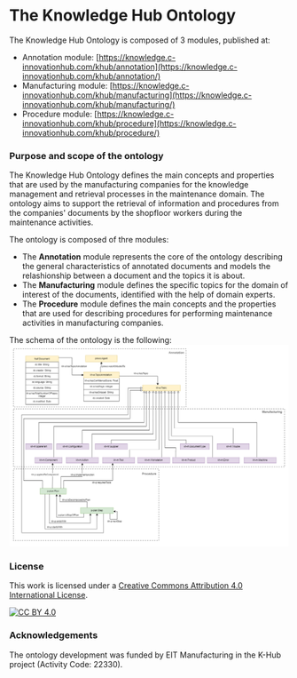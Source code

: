 The Knowledge Hub Ontology 
===================
The Knowledge Hub Ontology is composed of 3 modules, published at:
- Annotation module: [https://knowledge.c-innovationhub.com/khub/annotation](https://knowledge.c-innovationhub.com/khub/annotation/)
- Manufacturing module: [https://knowledge.c-innovationhub.com/khub/manufacturing](https://knowledge.c-innovationhub.com/khub/manufacturing/)
- Procedure module: [https://knowledge.c-innovationhub.com/khub/procedure](https://knowledge.c-innovationhub.com/khub/procedure/)

### Purpose and scope of the ontology
The Knowledge Hub Ontology defines the main concepts and properties that are used by the manufacturing companies for the knowledge management and retrieval processes in the maintenance domain.
The ontology aims to support the retrieval of information and procedures from the companies' documents by the shopfloor workers during the maintenance activities. 

The ontology is composed of thre modules:
- The __Annotation__ module represents the core of the ontology describing the general characteristics of annotated documents and models the relashionship between a document and the topics it is about.
- The __Manufacturing__ module defines the specific topics for the domain of interest of the documents, identified with the help of domain experts.
- The __Procedure__ module defines the main concepts and the properties that are used for describing procedures for performing maintenance activities in manufacturing companies.

The schema of the ontology is the following:
 ![KHUB ontology modules](/ontology-all.png)


### License

This work is licensed under a [Creative Commons Attribution 4.0 International
License](http://creativecommons.org/licenses/by/4.0/).

[![CC BY 4.0](https://i.creativecommons.org/l/by/4.0/88x31.png)](http://creativecommons.org/licenses/by/4.0/)

### Acknowledgements
The ontology development was funded by EIT Manufacturing in the K-Hub project (Activity Code: 22330).